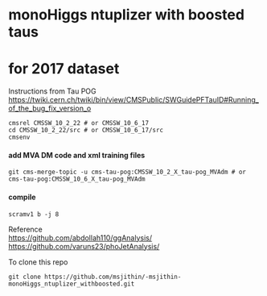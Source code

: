 
# monoHiggs ntuplizer with boosted taus
# for 2017 dataset
Instructions from Tau POG  
https://twiki.cern.ch/twiki/bin/view/CMSPublic/SWGuidePFTauID#Running_of_the_bug_fix_version_o

```
cmsrel CMSSW_10_2_22 # or CMSSW_10_6_17
cd CMSSW_10_2_22/src # or CMSSW_10_6_17/src
cmsenv
```

#### add MVA DM code and xml training files
```
git cms-merge-topic -u cms-tau-pog:CMSSW_10_2_X_tau-pog_MVAdm # or cms-tau-pog:CMSSW_10_6_X_tau-pog_MVAdm
```
#### compile
```
scramv1 b -j 8
```

Reference  
https://github.com/abdollah110/ggAnalysis/   
https://github.com/varuns23/phoJetAnalysis/ 




To clone this repo
```
git clone https://github.com/msjithin/-msjithin-monoHiggs_ntuplizer_withboosted.git
```
